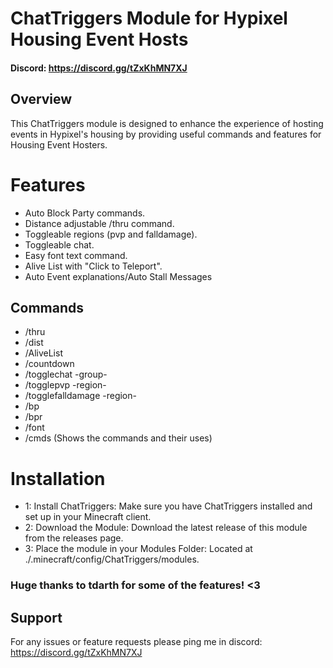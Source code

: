# ChatTriggers Module for Hypixel Housing Event Hosts
#### Discord: https://discord.gg/tZxKhMN7XJ
## Overview
This ChatTriggers module is designed to enhance the experience of hosting events in Hypixel's housing by providing useful commands and features for Housing Event Hosters.

# Features
- Auto Block Party commands.
- Distance adjustable /thru command.
- Toggleable regions (pvp and falldamage).
- Toggleable chat.
- Easy font text command.
- Alive List with "Click to Teleport".
- Auto Event explanations/Auto Stall Messages
  
## Commands
- /thru
- /dist
- /AliveList
- /countdown
- /togglechat -group-
- /togglepvp -region-
- /togglefalldamage -region-
- /bp
- /bpr
- /font
- /cmds (Shows the commands and their uses)

# Installation
- 1: Install ChatTriggers: Make sure you have ChatTriggers installed and set up in your Minecraft client.
- 2: Download the Module: Download the latest release of this module from the releases page.
- 3: Place the module in your Modules Folder: Located at ./.minecraft/config/ChatTriggers/modules.

### Huge thanks to tdarth for some of the features! <3

## Support 
For any issues or feature requests please ping me in discord: https://discord.gg/tZxKhMN7XJ
